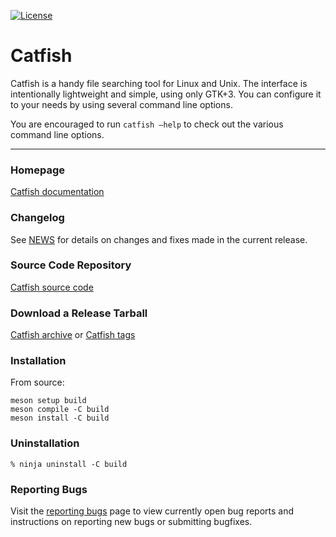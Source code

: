 [![License](https://img.shields.io/badge/License-GPL%20v2-blue.svg)](https://gitlab.xfce.org/apps/catfish/-/blob/master/COPYING)

# Catfish

Catfish is a handy file searching tool for Linux and Unix. 
The interface is intentionally lightweight and simple, using only GTK+3. 
You can configure it to your needs by using several command line options.

You are encouraged to run ``catfish –help`` to check out the various command line options.

----

### Homepage

[Catfish documentation](https://docs.xfce.org/apps/catfish/start)

### Changelog

See [NEWS](https://gitlab.xfce.org/apps/catfish/-/blob/master/NEWS) for details on changes and fixes made in the current release.

### Source Code Repository

[Catfish source code](https://gitlab.xfce.org/apps/catfish)

### Download a Release Tarball

[Catfish archive](https://archive.xfce.org/src/apps/catfish)
    or
[Catfish tags](https://gitlab.xfce.org/apps/catfish/-/tags)

### Installation

From source:

    meson setup build
    meson compile -C build
    meson install -C build

### Uninstallation

    % ninja uninstall -C build

### Reporting Bugs

Visit the [reporting bugs](https://docs.xfce.org/apps/catfish/bugs) page to view currently open bug reports and instructions on reporting new bugs or submitting bugfixes.

